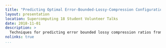 ```yaml
---
title: "Predicting Optimal Error-Bounded-Lossy-Compression Configuration"
layout: presentation
location: Supercomputing 18 Student Volunteer Talks
date: 2018-11-01
description: >
  Techniques for predicting error bounded lossy compression ratios from data distribution and compressor settings.
nolinks: true
...
```

<section class="slide level2">

</section>
